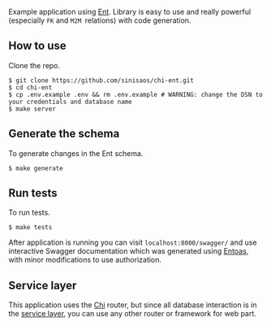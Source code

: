 Example application using [Ent](https://entgo.io/). Library is easy to use and really powerful (especially ``FK`` and ``M2M ``relations) with code generation.

## How to use

Clone the repo.
```
$ git clone https://github.com/sinisaos/chi-ent.git
$ cd chi-ent
$ cp .env.example .env && rm .env.example # WARNING: change the DSN to your credentials and database name
$ make server
```

## Generate the schema
To generate changes in the Ent schema.
```
$ make generate
```

## Run tests
To run tests.
```
$ make tests
```

After application is running you can visit ``localhost:8000/swagger/`` and use interactive Swagger documentation which was generated using [Entoas](https://github.com/ent/contrib/tree/master/entoas), with minor modifications to use authorization.

## Service layer

This application uses the [Chi](https://github.com/go-chi/chi) router, but since all database interaction is in the [service layer](https://github.com/sinisaos/chi-ent/tree/main/pkg/service), you can use any other router or framework for web part.